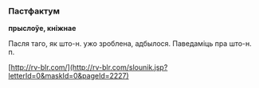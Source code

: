 ### Пастфактум
**прыслоўе, кніжнае**

Пасля таго, як што-н. ужо зроблена, адбылося. Паведаміць пра што-н. п.

<a rel="author">[http://rv-blr.com/](http://rv-blr.com/slounik.jsp?letterId=0&maskId=0&pageId=2227)</a>
